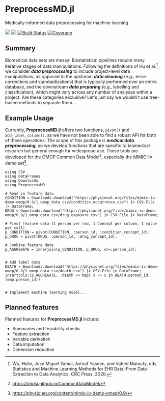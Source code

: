 
# PreprocessMD.jl

Medically-informed data preprocessing for machine learning


[![](https://img.shields.io/badge/docs-stable-blue.svg)](https://docs.bcbi.brown.edu/PreprocessMD.jl/stable/)
[![](https://img.shields.io/badge/docs-development-blue.svg)](https://docs.bcbi.brown.edu/PreprocessMD.jl/dev/)
[![Build Status](https://github.com/bcbi/PreprocessMD.jl/actions/workflows/ci.yml/badge.svg)](https://github.com/bcbi/PreprocessMD.jl/actions/workflows/ci.yml)
[![Coverage](https://codecov.io/gh/bcbi/PreprocessMD.jl/branch/main/graph/badge.svg)](https://codecov.io/gh/bcbi/PreprocessMD.jl)

## Summary

Biomedical data sets are messy! 
Biostatistical pipelines require many iterative stages of data manipulations.
Following the definitions of Hu et al.[^Wu], we consider ***data preprocessing*** to include project-level data manipulations,
as opposed to the upstream ***data cleaning*** (e.g., error-corrections and standardizations) that is typically performed over an entire database,
and the downstream ***data preparing*** (e.g., labelling and classification), which might vary across any number of analyses within a project.
Are these categories exclusive?
Let's just say we wouldn't use tree-based methods to separate them...

[^Wu]: Wu, Hulin, Jose Miguel Yamal, Ashraf Yaseen, and Vahed Maroufy, eds. Statistics and Machine Learning Methods for EHR Data: From Data Extraction to Data Analytics. CRC Press, 2020.

## Example Usage

Currently, **PreprocessMD.jl** offers two functions, `pivot()` and `add_label_column()`, as
we have not been able to find a robust API for both of these operations.
The scope of this package is ***medical data preprocessing***, so
we develop functions that are specific to biomedical research but general enough for widespread use. 
These tools are developed for the OMOP Common Data Model[^OMOP],
especially the MIMIC-IV demo set[^MIMIC].

[^OMOP]: https://ohdsi.github.io/CommonDataModel/
[^MIMIC]: https://physionet.org/content/mimic-iv-demo-omop/0.9/

```
using CSV
using DataFrames
using Downloads
using PreprocessMD

# Read in feature data
CONDITION = Downloads.download("https://physionet.org/files/mimic-iv-demo-omop/0.9/1_omop_data_csv/condition_occurrence.csv") |> CSV.File |> DataFrame;
DRUG = Downloads.download("https://physionet.org/files/mimic-iv-demo-omop/0.9/1_omop_data_csv/drug_exposure.csv") |> CSV.File |> DataFrame;

# Pivot feature data (1 person per row, 1 Concept per column, 1 value per cell)
p_CONDITION = pivot(CONDITION, :person_id, :condition_concept_id);
p_DRUG = pivot(DRUG, :person_id, :drug_concept_id);

# Combine feature data 
p_AGGREGATE = innerjoin(p_CONDITION, p_DRUG, on=:person_id);


# Add label data
DEATH = Downloads.download("https://physionet.org/files/mimic-iv-demo-omop/0.9/1_omop_data_csv/death.csv") |> CSV.File |> DataFrame;
insertcols!(p_AGGREGATE, :death => map( x -> x in DEATH.person_id, temp.person_id))


# Implement machine learning model...
```

## Planned features

Planned features for **PreprocessMD.jl** include:
* Summaries and feasibility checks
* Feature extraction
* Variable derivation
* Data imputation
* Dimension reduction

<!--
Draft text

, and sources of bias can't always be known without clinical experience.

using medical codes to cluster the data so we get smaller, more efficient DataFrames with less class imbalance.

-->

